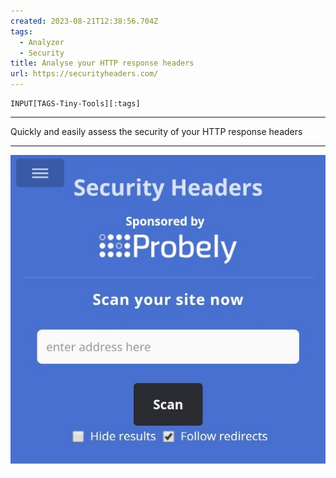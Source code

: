 ```yaml
---
created: 2023-08-21T12:38:56.704Z
tags: 
  - Analyzer
  - Security
title: Analyse your HTTP response headers
url: https://securityheaders.com/
---
```

```meta-bind
INPUT[TAGS-Tiny-Tools][:tags]
```

___
Quickly and easily assess the security of your HTTP response headers
___

![](_attachments/analyse-your-http-response-headers.jpg)
